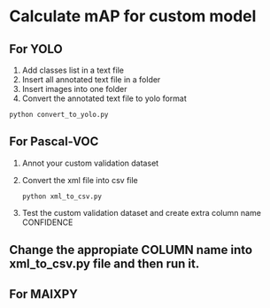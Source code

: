 # Calculate mAP for custom model

## For YOLO
       
   1. Add classes list in a text file
   2. Insert all annotated text file in a folder
   3. Insert images into one folder
   4. Convert the annotated text file to yolo format
           
    python convert_to_yolo.py
    

## For Pascal-VOC
1. Annot your custom validation dataset
2. Convert the xml file into csv file

       python xml_to_csv.py
    
4. Test the custom validation dataset and create extra column name CONFIDENCE


## Change the appropiate COLUMN name into xml_to_csv.py file and then run it.


## For MAIXPY
